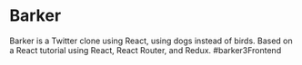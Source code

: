# Barker

Barker is a Twitter clone using React, using dogs instead of birds. Based on a React tutorial using React, React Router, and Redux. #barker3Frontend

